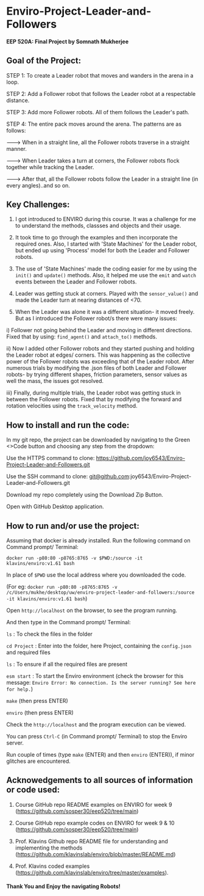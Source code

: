 # Enviro-Project-Leader-and-Followers
#### EEP 520A: Final Project by Somnath Mukherjee

## Goal of the Project:

STEP 1: To create a Leader robot that moves and wanders in the arena in a loop.

STEP 2: Add a Follower robot that follows the Leader robot at a respectable distance.

STEP 3: Add more Follower robots. All of them follows the Leader's path.

STEP 4: The entire pack moves around the arena. The patterns are as follows:

---> When in a straight line, all the Follower robots traverse in a straight manner.

---> When Leader takes a turn at corners, the Follower robots flock together while tracking the Leader.

---> After that, all the Follower robots follow the Leader in a straight line (in every angles)..and so on.

## Key Challenges:

1) I got introduced to ENVIRO during this course. It was a challenge for me to understand the methods, classses and objects and their usage. 

2) It took time to go through the examples and then incorporate the required ones. Also, I started with 'State Machines' for the Leader robot, but ended up using 'Process' model for both the Leader and Follower robots. 

3) The use of 'State Machines' made the coding easier for me by using the ```init()``` and ```update()``` methods. Also, it helped me use the ```emit``` and ```watch``` events between the Leader and Follower robots.

4) Leader was getting stuck at corners. Played with the ```sensor_value()``` and made the Leader turn at nearing distances of <70.

5) When the Leader was alone it was a different situation- it moved freely. But as I introduced the Follower robot/s there were many issues:

i) Follower not going behind the Leader and moving in different directions. Fixed that by using: ```find_agent()``` and ```attach_to()``` methods.

ii) Now I added other Follower robots and they started pushing and holding the Leader robot at edges/ corners. This was happening as the collective power of the Follower robots was exceeding that of the Leader robot. After numerous trials by modifying the .json files of both Leader and Follower robots- by trying different shapes, friction parameters, sensor values as well the mass, the issues got resolved.

iii) Finally, during multiple trials, the Leader robot was getting stuck in between the Follower robots. Fixed that by modifying the forward and rotation velocities using the ```track_velocity``` method. 

## How to install and run the code:

In my git repo, the project can be downloaded by navigating to the Green <>Code button and choosing any step from the dropdown:

Use the HTTPS command to clone: https://github.com/joy6543/Enviro-Project-Leader-and-Followers.git

Use the SSH command to clone: git@github.com:joy6543/Enviro-Project-Leader-and-Followers.git

Download my repo completely using the Download Zip Button.

Open with GitHub Desktop application.

## How to run and/or use the project:

Assuming that docker is already installed. Run the following command on Command prompt/ Terminal: 

```docker run -p80:80 -p8765:8765 -v $PWD:/source -it klavins/enviro:v1.61 bash```

In place of ```$PWD``` use the local address where you downloaded the code. 

(For eg: ```docker run -p80:80 -p8765:8765 -v /c/Users/mukhe/desktop/uw/enviro-project-leader-and-followers:/source -it klavins/enviro:v1.61 bash```)

Open ```http://localhost``` on the browser, to see the program running.

And then type in the Command prompt/ Terminal:

```ls``` : To check the files in the folder

```cd Project``` : Enter into the folder, here Project, containing the ```config.json``` and required files

```ls``` : To ensure if all the required files are present

```esm start``` : To start the Enviro environment (check the browser for this message: ```Enviro Error: No connection. Is the server running? See here for help.```)

```make``` (then press ENTER)

```enviro``` (then press ENTER)

Check the ```http://localhost``` and the program execution can be viewed.

You can press ```Ctrl-C``` (in Command prompt/ Terminal) to stop the Enviro server.

Run couple of times (type ```make``` (ENTER) and then ```enviro``` (ENTER)), if minor glitches are encountered.

## Acknowedgements to all sources of information or code used:

1) Course GitHub repo README examples on ENVIRO for week 9 (https://github.com/sosper30/eep520/tree/main)

2) Course GitHub repo example codes on ENVIRO for week 9 & 10 (https://github.com/sosper30/eep520/tree/main)

3) Prof. Klavins Github repo README file for understanding and implementing the methods (https://github.com/klavinslab/enviro/blob/master/README.md)

4) Prof. Klavins coded examples (https://github.com/klavinslab/enviro/tree/master/examples).

#### Thank You and Enjoy the navigating Robots!
